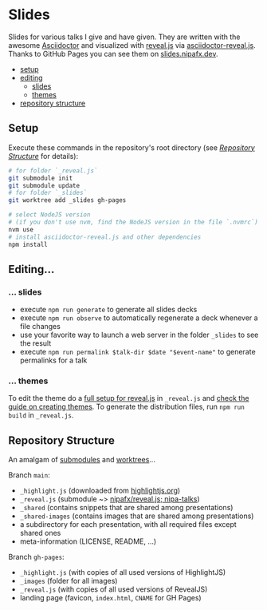 # Slides

Slides for various talks I give and have given.
They are written with the awesome [Asciidoctor](http://asciidoctor.org/) and visualized with [reveal.js](http://asciidoctor.org/) via [asciidoctor-reveal.js](https://github.com/asciidoctor/asciidoctor-reveal.js/).
Thanks to GitHub Pages you can see them on [slides.nipafx.dev](https://slides.nipafx.dev).

* [setup](#setup)
* [editing](#editing)
	* [slides](#-slides)
	* [themes](#-themes)
* [repository structure](#repository-structure)


## Setup

Execute these commands in the repository's root directory (see [_Repository Structure_](#repository-structure) for details):

```sh
# for folder `_reveal.js`
git submodule init
git submodule update
# for folder `_slides`
git worktree add _slides gh-pages

# select NodeJS version
# (if you don't use nvm, find the NodeJS version in the file `.nvmrc`)
nvm use
# install asciidoctor-reveal.js and other dependencies
npm install
```


## Editing...

### ... slides

* execute `npm run generate` to generate all slides decks
* execute `npm run observe` to automatically regenerate a deck whenever a file changes
* use your favorite way to launch a web server in the folder `_slides` to see the result
* execute `npm run permalink $talk-dir $date "$event-name"` to generate permalinks for a talk

### ... themes

To edit the theme do a [full setup for reveal.js](https://revealjs.com/installation/#full-setup) in `_reveal.js` and [check the guide on creating themes](https://revealjs.com/themes/).
To generate the distribution files, run `npm run build` in `_reveal.js`.


## Repository Structure

An amalgam of [submodules](https://git-scm.com/book/en/v2/Git-Tools-Submodules) and [worktrees](https://git-scm.com/docs/git-worktree)...

Branch `main`:

* `_highlight.js` (downloaded from [highlightjs.org](https://highlightjs.org/download/))
* `_reveal.js` (submodule ~> [nipafx/reveal.js; nipa-talks](https://github.com/nipafx/reveal.js/tree/nipa-talks))
* `_shared` (contains snippets that are shared among presentations)
* `_shared-images` (contains images that are shared among presentations)
* a subdirectory for each presentation, with all required files except shared ones
* meta-information (LICENSE, README, ...)

Branch `gh-pages`:

* `_highlight.js` (with copies of all used versions of HighlightJS)
* `_images` (folder for all images)
* `_reveal.js` (with copies of all used versions of RevealJS)
* landing page (favicon, `index.html`, `CNAME` for GH Pages)
